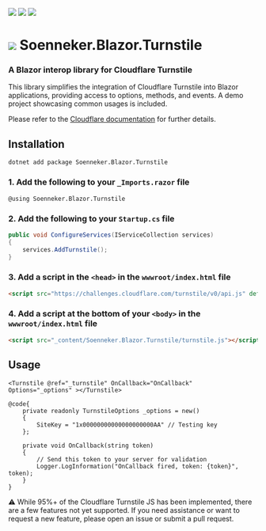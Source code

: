﻿[![](https://img.shields.io/nuget/v/soenneker.blazor.turnstile.svg?style=for-the-badge)](https://www.nuget.org/packages/soenneker.blazor.turnstile/)
[![](https://img.shields.io/github/actions/workflow/status/soenneker/soenneker.blazor.turnstile/publish-package.yml?style=for-the-badge)](https://github.com/soenneker/soenneker.blazor.turnstile/actions/workflows/publish-package.yml)
[![](https://img.shields.io/nuget/dt/soenneker.blazor.turnstile.svg?style=for-the-badge)](https://www.nuget.org/packages/soenneker.blazor.turnstile/)

# ![](https://user-images.githubusercontent.com/4441470/224455560-91ed3ee7-f510-4041-a8d2-3fc093025112.png) Soenneker.Blazor.Turnstile
### A Blazor interop library for Cloudflare Turnstile

This library simplifies the integration of Cloudflare Turnstile into Blazor applications, providing access to options, methods, and events. A demo project showcasing common usages is included.

Please refer to the [Cloudflare documentation](https://developers.cloudflare.com/turnstile/get-started/client-side-rendering/) for further details.


## Installation

```
dotnet add package Soenneker.Blazor.Turnstile
```


### 1. Add the following to your `_Imports.razor` file

```razor
@using Soenneker.Blazor.Turnstile
```

### 2. Add the following to your `Startup.cs` file

```csharp
public void ConfigureServices(IServiceCollection services)
{
    services.AddTurnstile();
}
```

### 3. Add a script in the `<head>` in the `wwwroot/index.html` file

```html
<script src="https://challenges.cloudflare.com/turnstile/v0/api.js" defer></script>
```

### 4. Add a script at the bottom of your `<body>` in the `wwwroot/index.html` file

```html
<script src="_content/Soenneker.Blazor.Turnstile/turnstile.js"></script>
```

## Usage

```razor
<Turnstile @ref="_turnstile" OnCallback="OnCallback" Options="_options" ></Turnstile>

@code{
    private readonly TurnstileOptions _options = new()
    {
        SiteKey = "1x00000000000000000000AA" // Testing key
    };

    private void OnCallback(string token)
    {
        // Send this token to your server for validation
        Logger.LogInformation("OnCallback fired, token: {token}", token);
    }
}
```

⚠️ While 95%+ of the Cloudflare Turnstile JS has been implemented, there are a few features not yet supported. If you need assistance or want to request a new feature, please open an issue or submit a pull request.